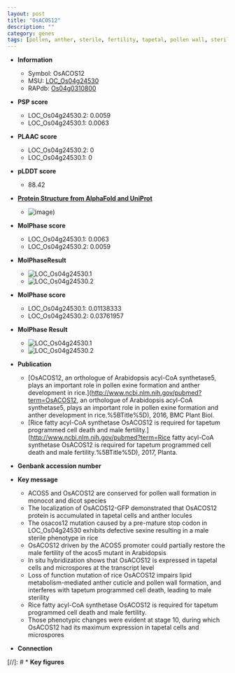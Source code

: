 ```yaml
---
layout: post
title: "OsACOS12"
description: ""
category: genes
tags: [pollen, anther, sterile, fertility, tapetal, pollen wall, sterility, cell death, cuticle, tapetum, male sterility]
---
```


* **Information**  
    + Symbol: OsACOS12  
    + MSU: [LOC_Os04g24530](http://rice.plantbiology.msu.edu/cgi-bin/ORF_infopage.cgi?orf=LOC_Os04g24530)  
    + RAPdb: [Os04g0310800](http://rapdb.dna.affrc.go.jp/viewer/gbrowse_details/irgsp1?name=Os04g0310800)  

* **PSP score**  
    + LOC_Os04g24530.2: 0.0059 
    + LOC_Os04g24530.1: 0.0063 

* **PLAAC score**  
    + LOC_Os04g24530.2: 0 
    + LOC_Os04g24530.1: 0 

* **pLDDT score**
    + 88.42

* **[Protein Structure from AlphaFold and UniProt](https://www.uniprot.org/uniprotkb/Q7XXL2/entry#structure)**
    + ![image](https://ricepsp.github.io/images/Q7/AF-Q7XXL2-F1.png))

* **MolPhase score**
    + LOC_Os04g24530.1: 0.0063
    + LOC_Os04g24530.2: 0.0059

* **MolPhaseResult**
    + ![LOC_Os04g24530.1](https://ricepsp.github.io/pictures/LOC_Os04g/LOC_Os04g24530.1.png)
    + ![LOC_Os04g24530.2](https://ricepsp.github.io/pictures/LOC_Os04g/LOC_Os04g24530.2.png)

* **MolPhase score**
    + LOC_Os04g24530.1: 0.01138333
    + LOC_Os04g24530.2: 0.03761957

* **MolPhase Result**
    + ![LOC_Os04g24530.1](https://304243504.github.io/Pictures/LOC_Os04g/LOC_Os04g24530.1.png)
    + ![LOC_Os04g24530.2](https://304243504.github.io/Pictures/LOC_Os04g/LOC_Os04g24530.2.png)

* **Publication**  
    + [OsACOS12, an orthologue of Arabidopsis acyl-CoA synthetase5, plays an important role in pollen exine formation and anther development in rice.](http://www.ncbi.nlm.nih.gov/pubmed?term=OsACOS12, an orthologue of Arabidopsis acyl-CoA synthetase5, plays an important role in pollen exine formation and anther development in rice.%5BTitle%5D), 2016, BMC Plant Biol.
    + [Rice fatty acyl-CoA synthetase OsACOS12 is required for tapetum programmed cell death and male fertility.](http://www.ncbi.nlm.nih.gov/pubmed?term=Rice fatty acyl-CoA synthetase OsACOS12 is required for tapetum programmed cell death and male fertility.%5BTitle%5D), 2017, Planta.

* **Genbank accession number**  

* **Key message**  
    + ACOS5 and OsACOS12 are conserved for pollen wall formation in monocot and dicot species
    + The localization of OsACOS12-GFP demonstrated that OsACOS12 protein is accumulated in tapetal cells and anther locules
    + The osacos12 mutation caused by a pre-mature stop codon in LOC_Os04g24530 exhibits defective sexine resulting in a male sterile phenotype in rice
    + OsACOS12 driven by the ACOS5 promoter could partially restore the male fertility of the acos5 mutant in Arabidopsis
    + In situ hybridization shows that OsACOS12 is expressed in tapetal cells and microspores at the transcript level
    + Loss of function mutation of rice OsACOS12 impairs lipid metabolism-mediated anther cuticle and pollen wall formation, and interferes with tapetum programmed cell death, leading to male sterility
    + Rice fatty acyl-CoA synthetase OsACOS12 is required for tapetum programmed cell death and male fertility.
    + Those phenotypic changes were evident at stage 10, during which OsACOS12 had its maximum expression in tapetal cells and microspores

* **Connection**  

[//]: # * **Key figures**  


